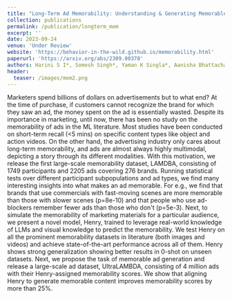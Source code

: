 ```yaml
---
title: "Long-Term Ad Memorability: Understanding & Generating Memorable Ads"
collection: publications
permalink: /publication/longterm_mem
excerpt: ''
date: 2023-09-24
venue: 'Under Review'
website: 'https://behavior-in-the-wild.github.io/memorability.html'
paperurl: 'https://arxiv.org/abs/2309.00378'
authors: Harini S I*, Somesh Singh*, Yaman K Singla*, Aanisha Bhattacharyya, Veeky Baths, Changyou Chen, Rajiv Ratn Shah, Balaji Krishnamurthy
header:
  teaser: /images/mem2.png
---
```

Marketers spend billions of dollars on advertisements but to what end? At the time of purchase, if customers cannot recognize the brand for which they saw an ad, the money spent on the ad is essentially wasted. Despite its importance in marketing, until now, there has been no study on the memorability of ads in the ML literature. Most studies have been conducted on short-term recall (<5 mins) on specific content types like object and action videos. On the other hand, the advertising industry only cares about long-term memorability, and ads are almost always highly multimodal, depicting a story through its different modalities. With this motivation, we release the first large-scale memorability dataset, LAMDBA, consisting of 1749 participants and 2205 ads covering 276 brands. Running statistical tests over different participant subpopulations and ad types, we find many interesting insights into what makes an ad memorable. For e.g., we find that brands that use commercials with fast-moving scenes are more memorable than those with slower scenes (p=8e-10) and that people who use ad-blockers remember fewer ads than those who don't (p=5e-3). Next, to simulate the memorability of marketing materials for a particular audience, we present a novel model, Henry, trained to leverage real-world knowledge of LLMs and visual knowledge to predict the memorability. We test Henry on all the prominent memorability datasets in literature (both images and videos) and achieve state-of-the-art performance across all of them. Henry shows strong generalization showing better results in 0-shot on unseen datasets. Next, we propose the task of memorable ad generation and release a large-scale ad dataset, UltraLAMBDA, consisting of 4 million ads with their Henry-assigned memorability scores. We show that aligning Henry to generate memorable content improves memorability scores by more than 25%.


